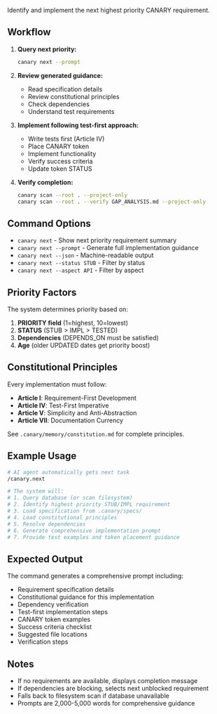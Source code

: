 
Identify and implement the next highest priority CANARY requirement.

## Workflow

1. **Query next priority:**
   ```bash
   canary next --prompt
   ```

2. **Review generated guidance:**
   - Read specification details
   - Review constitutional principles
   - Check dependencies
   - Understand test requirements

3. **Implement following test-first approach:**
   - Write tests first (Article IV)
   - Place CANARY token
   - Implement functionality
   - Verify success criteria
   - Update token STATUS

4. **Verify completion:**
   ```bash
   canary scan --root . --project-only
   canary scan --root . --verify GAP_ANALYSIS.md --project-only
   ```

## Command Options

- `canary next` - Show next priority requirement summary
- `canary next --prompt` - Generate full implementation guidance
- `canary next --json` - Machine-readable output
- `canary next --status STUB` - Filter by status
- `canary next --aspect API` - Filter by aspect

## Priority Factors

The system determines priority based on:
1. **PRIORITY field** (1=highest, 10=lowest)
2. **STATUS** (STUB > IMPL > TESTED)
3. **Dependencies** (DEPENDS_ON must be satisfied)
4. **Age** (older UPDATED dates get priority boost)

## Constitutional Principles

Every implementation must follow:
- **Article I**: Requirement-First Development
- **Article IV**: Test-First Imperative
- **Article V**: Simplicity and Anti-Abstraction
- **Article VII**: Documentation Currency

See `.canary/memory/constitution.md` for complete principles.

## Example Usage

```bash
# AI agent automatically gets next task
/canary.next

# The system will:
# 1. Query database (or scan filesystem)
# 2. Identify highest priority STUB/IMPL requirement
# 3. Load specification from .canary/specs/
# 4. Load constitutional principles
# 5. Resolve dependencies
# 6. Generate comprehensive implementation prompt
# 7. Provide test examples and token placement guidance
```

## Expected Output

The command generates a comprehensive prompt including:
- Requirement specification details
- Constitutional guidance for this implementation
- Dependency verification
- Test-first implementation steps
- CANARY token examples
- Success criteria checklist
- Suggested file locations
- Verification steps

## Notes

- If no requirements are available, displays completion message
- If dependencies are blocking, selects next unblocked requirement
- Falls back to filesystem scan if database unavailable
- Prompts are 2,000-5,000 words for comprehensive guidance
